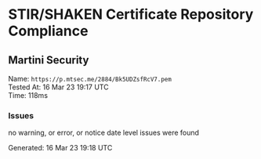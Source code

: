 # STIR/SHAKEN Certificate Repository Compliance

## Martini Security

Name: `https://p.mtsec.me/2884/Bk5UDZsfRcV7.pem`\
Tested At: 16 Mar 23 19:17 UTC\
Time: 118ms

### Issues

no warning, or error, or notice date level issues were found

Generated: 16 Mar 23 19:18 UTC
